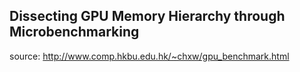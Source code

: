 ## Dissecting GPU Memory Hierarchy through Microbenchmarking

source: http://www.comp.hkbu.edu.hk/~chxw/gpu_benchmark.html
